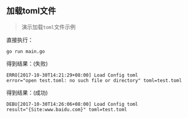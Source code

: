 ## 加载toml文件

> 演示加载`toml`文件示例

直接执行：
```shell
go run main.go
```

得到结果：(失败)
```shell
ERRO[2017-10-30T14:21:29+08:00] Load Config toml                              error="open test.toml: no such file or directory" toml=test.toml
```

得到结果：(成功)
```shell
DEBU[2017-10-30T14:26:06+08:00] Load Config toml                              result="{Site:www.baidu.com}" toml=test.toml
```